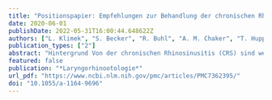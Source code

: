 ```yaml
---
title: "Positionspapier: Empfehlungen zur Behandlung der chronischen Rhinosinusitis während der COVID-19-Pandemie im deutschen Gesundheitssystem – Empfehlungen des Ärzteverbandes Deutscher Allergologen (AeDA) und der Deutschen Gesellschaft für HNO-Heilkunde, Kopf- und Halschirurgie (DGHNO-KHC) – Diese Empfehlungen basieren auf dem EAACI Positionspapier „Treatment of chronic RhinoSinusitis with nasal polyps (CRSwNP) in the COVID-19 pandemics – An EAACI Position Paper”, Allergy, 2020 und wurden auf die Situation im deutschen Gesundheitswesen angepasst"
date: 2020-06-01
publishDate: 2022-05-31T16:00:44.648622Z
authors: ["L. Klimek", "S. Becker", "R. Buhl", "A. M. Chaker", "T. Huppertz", "T. K. Hoffmann", "S. Dazert", "T. Deitmer", "U. Förster-Ruhrmann", "H. Olze", "J. Hagemann", "S. K. Plontke", "H. Wrede", "W. Schlenter", "H. J. Welkoborsky", "B. Wollenberg", "A. G. Beule", "C. Rudack", "S. Strieth", "R. Mösges", "C. Bachert", "T. Stöver", "C. Matthias", "A. Dietz"]
publication_types: ["2"]
abstract: "Hintergrund Von der chronischen Rhinosinusitis (CRS) sind weltweit etwa 5–12 % der Allgemeinbevölkerung betroffen. Die CRS gilt als chronische Atemwegserkrankung, die nach den Empfehlungen der WHO ein Risikofaktor für COVID-19-Patienten sein kann. Die entzündlichen Veränderungen der Nasenschleimhäute bei chronischer Rhinosinusitis mit Nasenpolypen (CRSwNP) sind in den meisten Fällen vom Entzündungsendotyp 2 (T2). ,  Methoden Der aktuelle Wissensstand sowohl zu COVID-19 als auch zu den Behandlungsmöglichkeiten von CRSwNP wurde durch eine Literaturrecherche in Medline, Pubmed, internationalen Leitlinien, der Cochrane Library und im Internet analysiert. ,  Ergebnisse Auf Grundlage der internationalen Literatur, der aktuellen Empfehlungen der WHO und anderer internationaler Organisationen sowie der bisherigen Erfahrungen gab ein Expertengremium von EAACI und ARIA Empfehlungen für die Behandlung von CRSwNP während der COVID-19-Pandemien. ,  Schlussfolgerung Intranasale Kortikosteroide stellen die Standardbehandlung für CRS bei Patienten mit einer SARS-CoV-2-Infektion dar. Chirurgische Behandlungen sollten auf ein Minimum reduziert werden und nur bei Patienten mit lokalen Komplikationen und solchen, für die keine anderen Behandlungsmöglichkeiten bestehen, durchgeführt werden. Systemische Kortikosteroide sollten bei COVID-19-Patienten vermieden werden. Die Behandlung mit Biologika kann bei nicht infizierten Patienten unter sorgfältiger Überwachung fortgesetzt werden und sollte während einer SARS-CoV-2-Infektion vorübergehend unterbrochen werden."
featured: false
publication: "*Laryngorhinootologie*"
url_pdf: "https://www.ncbi.nlm.nih.gov/pmc/articles/PMC7362395/"
doi: "10.1055/a-1164-9696"
---
```


